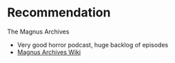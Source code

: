 # Recommendation
The Magnus Archives
- Very good horror podcast, huge backlog of episodes
- [Magnus Archives Wiki](https://the-magnus-archives.fandom.com)